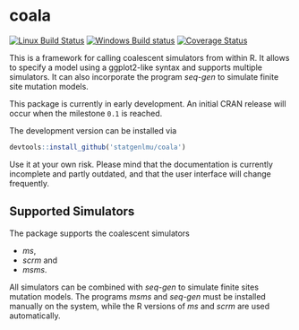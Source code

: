 coala
=====

[![Linux Build Status](https://travis-ci.org/statgenlmu/coala.png?branch=master)](https://travis-ci.org/statgenlmu/coala) 
[![Windows Build status](https://ci.appveyor.com/api/projects/status/uoduv0q64ddnqfva/branch/master?svg=true)](https://ci.appveyor.com/project/paulstaab/coala-02w83/branch/master)
[![Coverage Status](https://coveralls.io/repos/statgenlmu/coala/badge.svg?branch=master)](https://coveralls.io/r/statgenlmu/coala)

This is a framework for calling coalescent simulators from within R. It allows to 
specify a model using a ggplot2-like syntax and supports multiple simulators. It can
also incorporate the program _seq-gen_ to simulate finite site mutation models.

This package is currently in early development. An initial CRAN release will occur when the
milestone `0.1` is reached.

The development version can be installed via

```R
devtools::install_github('statgenlmu/coala')
```

Use it at your own risk. Please mind that the documentation is currently incomplete and 
partly outdated, and that the user interface will change frequently. 


Supported Simulators
--------------------
The package supports the coalescent simulators

* _ms_,
* _scrm_ and
* _msms_.

All simulators can be combined with _seq-gen_ to simulate finite sites mutation models.
The programs _msms_ and _seq-gen_ must be installed manually on the system, while the
R versions of _ms_ and _scrm_ are used automatically.

